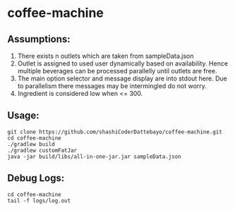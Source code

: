 # coffee-machine
## Assumptions:
1. There exists n outlets which are taken from sampleData.json
2. Outlet is assigned to used user dynamically based on availability. Hence multiple beverages can be processed parallelly until outlets are free.
3. The main option selector and message display are into stdout here. Due to parallelism there messages may be intermingled do not worry.
4. Ingredient is considered low when <= 300.
## Usage:
```
git clone https://github.com/shashiCoderDattebayo/coffee-machine.git
cd coffee-machine
./gradlew build
./gradlew customFatJar
java -jar build/libs/all-in-one-jar.jar sampleData.json
```

## Debug Logs:
```
cd coffee-machine
tail -f logs/log.out
```